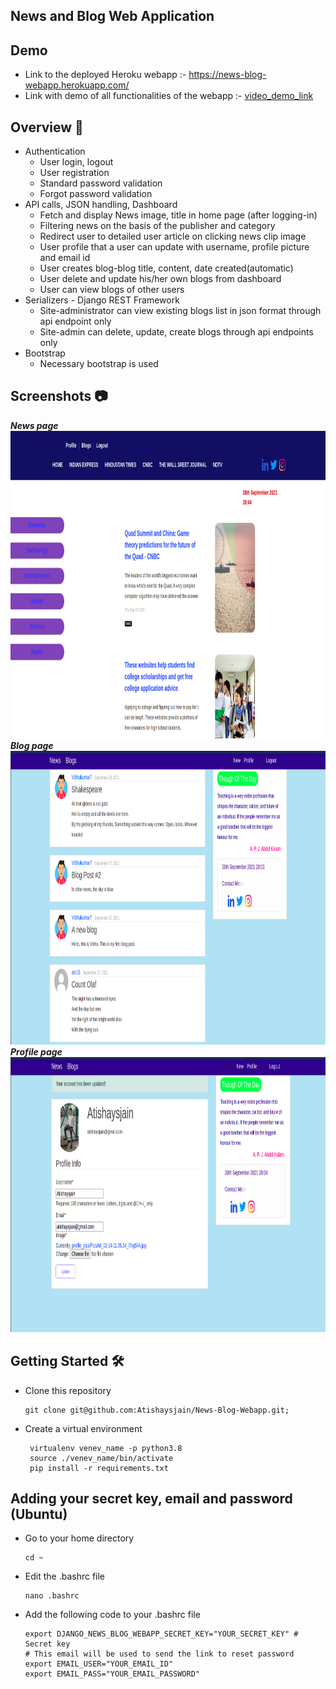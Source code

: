 ## News and Blog Web Application

## Demo 
* Link to the deployed Heroku webapp :- https://news-blog-webapp.herokuapp.com/
* Link with demo of all functionalities of the webapp :- [video_demo_link](https://drive.google.com/file/d/1dyBdigtytksECAdX0VqO2X0X7DIqOFXQ/view?usp=sharing)
## Overview 🎯
*  Authentication
    * User login, logout
    * User registration
    * Standard password validation
    * Forgot password validation
* API calls, JSON handling, Dashboard
    * Fetch and display News image, title in home page (after logging-in)
    * Filtering news on the basis of the publisher and category
    * Redirect user to detailed user article on clicking news clip image
    * User profile that a user can update with username, profile picture and email id
    * User creates blog-blog title, content, date created(automatic)
    * User delete and update his/her own blogs from dashboard
    * User can view blogs of other users
* Serializers - Django REST Framework
    * Site-administrator can view existing blogs list in json format through api endpoint only
    * Site-admin can delete, update, create blogs through api endpoints only
* Bootstrap
    * Necessary bootstrap is used

## Screenshots 📷
 <p float="left">
 <i><b>News page</i></b>
 <br>
 <img src ="images/news_page.png" width="916" height="492" />
 <i><b>Blog page</i></b>
 <br>     
 <img src ="images/blog_page.png" width="917" height="470" />  
 <i><b>Profile page</i></b>
 <br>
 <img src ="images/profile_page.png" width="910" height="440" />   
 </p>

## Getting Started 🛠
- Clone this repository
   ```Shell
   git clone git@github.com:Atishaysjain/News-Blog-Webapp.git;
   ```
   
- Create a virtual environment
  ```Shell
   virtualenv venev_name -p python3.8
   source ./venev_name/bin/activate
   pip install -r requirements.txt
  ```

## Adding your secret key, email and password (Ubuntu)

- Go to your home directory
   ```Shell
   cd ~
   ```

- Edit the .bashrc file
   ```Shell
   nano .bashrc
   ```

* Add the following code to your .bashrc file
    ```Shell
    export DJANGO_NEWS_BLOG_WEBAPP_SECRET_KEY="YOUR_SECRET_KEY" # Secret key 
    # This email will be used to send the link to reset password 
    export EMAIL_USER="YOUR_EMAIL_ID"
    export EMAIL_PASS="YOUR_EMAIL_PASSWORD"
    ```

